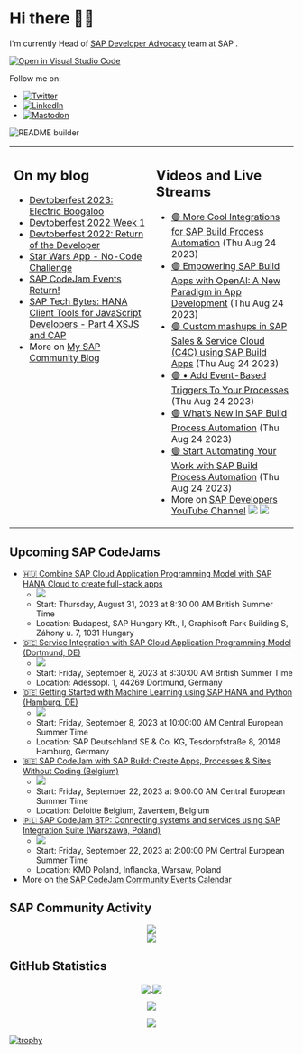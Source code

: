 
# Hi there 👋🏼

I'm currently Head of [SAP Developer Advocacy](https://developers.sap.com/developer-advocates.html) team at SAP .

[![Open in Visual Studio Code](https://img.shields.io/badge/Made%20for-VSCode-1f425f.svg)](https://github.dev/jung-thomas/jung-thomas)

Follow me on:
- <a href="https://twitter.com/thomas_jung"><img alt="Twitter" src="https://img.shields.io/badge/thomas_jung-%231DA1F2.svg?style=for-the-badge&logo=Twitter&logoColor=white"/></a>
- <a href="https://www.linkedin.com/in/thomasjungsap/"><img alt="LinkedIn" src="https://img.shields.io/badge/linkedin-%230077B5.svg?style=for-the-badge&logo=linkedin&logoColor=white"/></a>
- <a rel="me" href="https://mastodon.cloud/@thomas_jung"><img alt="Mastodon" src="https://img.shields.io/mastodon/follow/109262551990174478?domain=https%3A%2F%2Fmastodon.cloud%2F&style=social"/></a>

![README builder](https://github.com/jung-thomas/jung-thomas/workflows/README%20builder/badge.svg)

<table><tr><td valign="top" width="50%">
 
## On my blog
- [Devtoberfest 2023: Electric Boogaloo](https://blogs.sap.com/?p=1824721) 
- [Devtoberfest 2022 Week 1](https://blogs.sap.com/?p=1618235) 
- [Devtoberfest 2022: Return of the Developer](https://blogs.sap.com/?p=1598237) 
- [Star Wars App - No-Code Challenge](https://blogs.sap.com/?p=1543686) 
- [SAP CodeJam Events Return!](https://blogs.sap.com/?p=1539697) 
- [SAP Tech Bytes: HANA Client Tools for JavaScript Developers - Part 4 XSJS and CAP](https://blogs.sap.com/?p=1519898) 
- More on [My SAP Community Blog](https://people.sap.com/thomas.jung#content:blogposts)
</td>
  
<td valign="top" width="50%">
  
## Videos and Live Streams
- [🟣 More Cool Integrations for SAP Build Process Automation](https://www.youtube.com/watch?v=pyFhHNxznuU) (Thu Aug 24 2023)
- [🟣 Empowering SAP Build Apps with OpenAI: A New Paradigm in App Development](https://www.youtube.com/watch?v=TJceTJr1l0Y) (Thu Aug 24 2023)
- [🟣 Custom mashups in SAP Sales & Service Cloud (C4C) using SAP Build Apps](https://www.youtube.com/watch?v=jIzzTxhVhwU) (Thu Aug 24 2023)
- [🟣 • Add Event-Based Triggers To Your Processes](https://www.youtube.com/watch?v=VjLYmyI4lL4) (Thu Aug 24 2023)
- [🟣 What’s New in SAP Build Process Automation](https://www.youtube.com/watch?v=Xlvuc0S5zec) (Thu Aug 24 2023)
- [🟣 Start Automating Your Work with SAP Build Process Automation](https://www.youtube.com/watch?v=PGyFYzFTUrc) (Thu Aug 24 2023)
- More on [SAP Developers YouTube Channel](https://www.youtube.com/channel/UCNfmelKDrvRmjYwSi9yvrMg) ![](https://img.shields.io/youtube/channel/views/UCNfmelKDrvRmjYwSi9yvrMg) ![](https://img.shields.io/youtube/channel/subscribers/UCNfmelKDrvRmjYwSi9yvrMg)
</td></tr></table>

## Upcoming SAP CodeJams
- [🇭🇺 Combine SAP Cloud Application Programming Model with SAP HANA Cloud to create full-stack apps](https://groups.community.sap.com/t5/sap-codejam/combine-sap-cloud-application-programming-model-with-sap-hana/ev-p/260759)
  - <img src="https://groups.community.sap.com/t5/image/serverpage/image-id/36046iD326775B13CB98C7/image-size/thumb/is-moderation-mode/true?v=v2&px=150" />
  - Start: Thursday, August 31, 2023 at 8:30:00 AM British Summer Time
  - Location: Budapest, SAP Hungary Kft., I, Graphisoft Park Building S, Záhony u. 7, 1031 Hungary
- [🇩🇪 Service Integration with SAP Cloud Application Programming Model (Dortmund, DE)](https://groups.community.sap.com/t5/sap-codejam/service-integration-with-sap-cloud-application-programming-model/ev-p/260775)
  - <img src="https://groups.community.sap.com/t5/image/serverpage/image-id/36049i56C2F34791E157F9/image-size/thumb/is-moderation-mode/true?v=v2&px=150" />
  - Start: Friday, September 8, 2023 at 8:30:00 AM British Summer Time
  - Location: Adessopl. 1, 44269 Dortmund, Germany
- [🇩🇪 Getting Started with Machine Learning using SAP HANA and Python (Hamburg, DE)](https://groups.community.sap.com/t5/sap-codejam/getting-started-with-machine-learning-using-sap-hana-and-python/ev-p/275433)
  - <img src="https://groups.community.sap.com/t5/image/serverpage/image-id/40981i94CFF34B83B54739/image-size/thumb?v=v2&px=150" />
  - Start: Friday, September 8, 2023 at 10:00:00 AM Central European Summer Time
  - Location: SAP Deutschland SE & Co. KG, Tesdorpfstraße 8, 20148 Hamburg, Germany
- [🇧🇪 SAP CodeJam with SAP Build: Create Apps, Processes & Sites Without Coding (Belgium)](https://groups.community.sap.com/t5/sap-codejam/sap-codejam-with-sap-build-create-apps-processes-amp-sites/ev-p/262808)
  - <img src="https://groups.community.sap.com/t5/image/serverpage/image-id/36748iA85DF8DB94921C49/image-size/thumb?v=v2&px=150" />
  - Start: Friday, September 22, 2023 at 9:00:00 AM Central European Summer Time
  - Location: Deloitte Belgium, Zaventem, Belgium
- [🇵🇱 SAP CodeJam BTP: Connecting systems and services using SAP Integration Suite (Warszawa, Poland)](https://groups.community.sap.com/t5/sap-codejam/sap-codejam-btp-connecting-systems-and-services-using-sap/ev-p/263042)
  - <img src="https://groups.community.sap.com/t5/image/serverpage/image-id/35642i7D7D6F3C35FA63DF/image-size/thumb/is-moderation-mode/true?v=v2&px=150" />
  - Start: Friday, September 22, 2023 at 2:00:00 PM Central European Summer Time
  - Location: KMD Poland, Inflancka, Warsaw, Poland
- More on [the SAP CodeJam Community Events Calendar](https://groups.community.sap.com/t5/sap-codejam/eb-p/codejam-events)

## SAP Community Activity
<p align = "center">
<a href="https://people.sap.com/thomas.jung#overview">
  <img align="center" src="https://devrel-tools-prod-scn-badges-srv.cfapps.eu10.hana.ondemand.com/activity/thomas.jung" />
</a>
</br>
<a href="https://people.sap.com/thomas.jung#reputation">
  <img align="center" src="https://devrel-tools-prod-scn-badges-srv.cfapps.eu10.hana.ondemand.com/showcaseBadges/thomas.jung?test=2" />
</a>
</p>

## GitHub Statistics
<p align = "center">
<a href="https://github.com/anuraghazra/github-readme-stats">
  <img align="center" src="https://github-readme-stats.vercel.app/api?username=jung-thomas&count_private=true&show_icons=true&theme=dark&line_height=27" />
</a>
<a href="https://github.com/anuraghazra/github-readme-stats">
  <img align="center" src="https://github-readme-stats.vercel.app/api/top-langs/?username=jung-thomas&show_icons=true&theme=dark" />
</a>
</p>

<p align = "center">
 <img  src="https://github-readme-streak-stats.herokuapp.com/?user=jung-thomas&show_icons=true&locale=en&layout=compact&theme=dark&line_height=0" />
</p> 

<p align = "center">
 <img src="https://activity-graph.herokuapp.com/graph?username=jung-thomas&theme=redical">
</p> 

[![trophy](https://github-profile-trophy.vercel.app/?username=jung-thomas&theme=onedark)](https://github.com/ryo-ma/github-profile-trophy)


